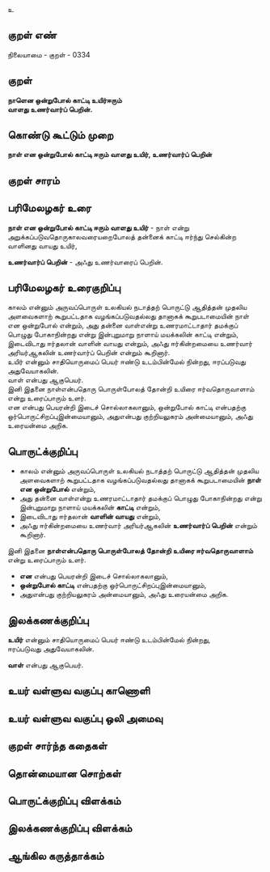 உ

## குறள் எண் 

நிலையாமை - குறள் - 0334  

## குறள் 

**நாளென ஒன்றுபோல் காட்டி உயிர்ஈரும்  
வாளது உணர்வார்ப் பெறின்.**

## கொண்டு கூட்டும் முறை

**நாள் என ஒன்றுபோல் காட்டி ஈரும் வாளது உயிர், உணர்வார்ப் பெறின்**

## குறள் சாரம் 


## பரிமேலழகர் உரை

**நாள் என ஒன்றுபோல் காட்டி ஈரும் வாளது உயிர்** - நாள் என்று அறுக்கப்படுவதொருகாலவரையறைபோலத் தன்னைக் காட்டி ஈர்ந்து செல்கின்ற வாளினது வாயது உயிர்,   

**உணர்வார்ப் பெறின்** - அஃது உணர்வாரைப் பெறின்.   

## பரிமேலழகர் உரைகுறிப்பு   

காலம் என்னும் அருவப்பொருள் உலகியல் நடாத்தற் பொருட்டு ஆதித்தன் முதலிய அளவைகளாற் கூறுபட்டதாக வழங்கப்படுவதல்லது தானாகக் கூறுபடாமையின் நாள் என ஒன்றுபோல் என்றும், அது தன்னை வாள்என்று உணரமாட்டாதார் தமக்குப் பொழுது போகாநின்றது என்று இன்புறுமாறு நாளாய் மயக்கலின் காட்டி என்றும், இடைவிடாது ஈர்தலான் வாளின் வாயது என்றும், அஃது ஈர்கின்றமையை உணர்வார் அரியர்ஆகலின் உணர்வார்ப் பெறின் என்றும் கூறினார்.   
உயிர் என்னும் சாதியொருமைப் பெயர் ஈண்டு உடம்பின்மேல் நின்றது, ஈரப்படுவது அதுவேயாகலின்.   
வாள் என்பது ஆகுபெயர்.   
இனி இதனை நாள்என்பதொரு பொருள்போலத் தோன்றி உயிரை ஈர்வதொருவாளாம் என்று உரைப்பாரும் உளர்.   
என என்பது பெயரன்றி இடைச் சொல்லாகலானும், ஒன்றுபோல் காட்டி என்பதற்கு ஒர்பொருட்சிறப்புஇன்மையானும், அதுஎன்பது குற்றியலுகரம் அன்மையானும், அஃது உரையன்மை அறிக.  

## பொருட்க்குறிப்பு 

* காலம் என்னும் அருவப்பொருள் உலகியல் நடாத்தற் பொருட்டு ஆதித்தன் முதலிய அளவைகளாற் கூறுபட்டதாக வழங்கப்படுவதல்லது தானாகக் கூறுபடாமையின் **நாள் என ஒன்றுபோல்** என்றும்,   
* அது தன்னை வாள்என்று உணரமாட்டாதார் தமக்குப் பொழுது போகாநின்றது என்று இன்புறுமாறு நாளாய் மயக்கலின் **காட்டி** என்றும்,   
* இடைவிடாது ஈர்தலான் **வாளின் வாயது** என்றும்,   
* அஃது ஈர்கின்றமையை உணர்வார் அரியர்ஆகலின் **உணர்வார்ப் பெறின்** என்றும் கூறினார்.   
 
இனி இதனை **நாள்என்பதொரு பொருள்போலத் தோன்றி உயிரை ஈர்வதொருவாளாம்** என்று உரைப்பாரும் உளர்.   
* **என** என்பது பெயரன்றி இடைச் சொல்லாகலானும்,   
* **ஒன்றுபோல் காட்டி** என்பதற்கு ஒர்பொருட்சிறப்புஇன்மையானும்,   
* அதுஎன்பது குற்றியலுகரம் அன்மையானும், அஃது உரையன்மை அறிக.   

## இலக்கணக்குறிப்பு  

**உயிர்** என்னும் சாதியொருமைப் பெயர் ஈண்டு உடம்பின்மேல் நின்றது,   
ஈரப்படுவது அதுவேயாகலின்.     

**வாள்** என்பது ஆகுபெயர்.    

## உயர் வள்ளுவ வகுப்பு காணொளி


## உயர் வள்ளுவ வகுப்பு ஒலி அமைவு 

 
## குறள் சார்ந்த கதைகள் 


## தொன்மையான சொற்கள்


## பொருட்க்குறிப்பு விளக்கம்


## இலக்கணக்குறிப்பு விளக்கம்


## ஆங்கில கருத்தாக்கம் 


